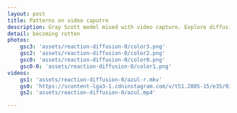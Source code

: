 ```yaml
---
layout: post
title: Patterns on video caputre
description: Gray Scott model mixed with video capture. Explore diffusion rates and colors.
detail: becoming rotten
photos:
    gsc3: 'assets/reaction-diffusion-0/color3.png'
    gsc2: 'assets/reaction-diffusion-0/color2.png'
    gsc0: 'assets/reaction-diffusion-0/color0.png'
    gsc0-0: 'assets/reaction-diffusion-0/color1.png'
videos: 
    gs1: 'assets/reaction-diffusion-0/azul-r.mkv'
    gs0: 'https://scontent-lga3-1.cdninstagram.com/v/t51.2885-15/e35/93762971_1723502264456627_2265749287735406212_n.jpg?_nc_ht=scontent-lga3-1.cdninstagram.com&_nc_cat=111&_nc_ohc=t6BjzQjYHK4AX9-fnfB&oh=333bb5e1f93668775d153896e408c09b&oe=5EAE605D'
    gs2: 'assets/reaction-diffusion-0/azul.mp4'

---
```

